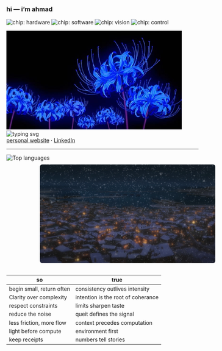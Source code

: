 

### hi — i’m ahmad
<p align="left">
  <img alt="chip: hardware" src="https://img.shields.io/badge/hardware-0d1117?style=flat&labelColor=A6DCEF&color=0d1117">
  <img alt="chip: software" src="https://img.shields.io/badge/software-0d1117?style=flat&labelColor=A6E3B8&color=0d1117">
  <img alt="chip: vision" src="https://img.shields.io/badge/vision-0d1117?style=flat&labelColor=FFD1DC&color=0d1117">
  <img alt="chip: control" src="https://img.shields.io/badge/control-0d1117?style=flat&labelColor=FFFACD&color=0d1117">
<p style="text-align: left; margin: 0;">
    <img src="hero.jpg" alt="violet evergarden — hero" width="460">
</p>

<div style="text-align: left; margin: 0;">
    <img
        src="https://readme-typing-svg.demolab.com?font=Georgia&size=18&duration=2500&pause=900&color=A6DCEF&center=false&vCenter=true&lines=Build+with+intent;Deep+focus%2C+light+footprint"
        alt="typing svg"
        style="display: block;"
    >
</div>
<a href="https://portfolio-jet-chi-34.vercel.app/">personal website</a> · <a href="https://www.linkedin.com/in/ahmad-choudhry-0/">LinkedIn</a>

---

<!-- compact languages; bars hidden; transparent bg -->
<p>
  <img
    alt="Top languages"
    height="157"
    src="https://github-readme-stats.vercel.app/api/top-langs/?username=chaffybird56&layout=compact&hide_progress=true&langs_count=8&bg_color=00000000&title_color=A6DCEF&text_color=CDD6F4&hide_border=true"
  />
</p>

<div style="display: flex; justify-content: space-between; align-items: flex-start; margin-top: -5px;">
    <img src="hero-snow.jpg" alt="garden still" width="460" style="margin: 0 88px; border-radius: 6px;">
    
</div>

<br/>

<!-- untitled on purpose -->
| so | true |
|---|---|
| begin small, return often | consistency outlives intensity |
| Clarity over complexity | intention is the root of coherance |
| respect constraints | limits sharpen taste |
| reduce the noise | queit defines the signal |
| less friction, more flow | context precedes computation |
| light before compute | environment first |
| keep receipts | numbers tell stories |

